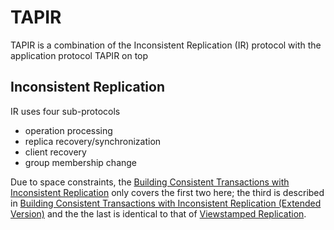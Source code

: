 # TAPIR
TAPIR is a combination of the Inconsistent Replication (IR) protocol with the application protocol TAPIR on top

## Inconsistent Replication
IR uses four sub-protocols
 - operation processing
 - replica recovery/synchronization
 - client recovery
 - group membership change

Due to space constraints, the [Building Consistent Transactions with Inconsistent Replication](tapir.pdf) only covers the first two here; the third is described in [Building Consistent Transactions with Inconsistent Replication (Extended Version)](tapir-tr-v2.pdf) and the the last is identical to that of [Viewstamped Replication](vr-revisited.pdf).

